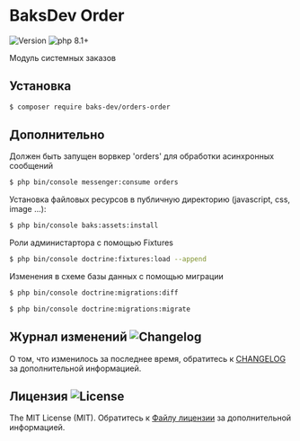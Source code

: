 # BaksDev Order

![Version](https://img.shields.io/badge/version-6.2.2-blue) ![php 8.1+](https://img.shields.io/badge/php-min%208.1-red.svg)

Модуль системных заказов

## Установка

``` bash
$ composer require baks-dev/orders-order
```

## Дополнительно

Должен быть запущен ворвкер 'orders' для обработки асинхронных сообщений 

``` bash
$ php bin/console messenger:consume orders
```

Установка файловых ресурсов в публичную директорию (javascript, css, image ...):

``` bash
$ php bin/console baks:assets:install
```

Роли администартора с помощью Fixtures

``` bash
$ php bin/console doctrine:fixtures:load --append
```

Изменения в схеме базы данных с помощью миграции

``` bash
$ php bin/console doctrine:migrations:diff

$ php bin/console doctrine:migrations:migrate
```

## Журнал изменений ![Changelog](https://img.shields.io/badge/changelog-yellow)

О том, что изменилось за последнее время, обратитесь к [CHANGELOG](CHANGELOG.md) за дополнительной информацией.

## Лицензия ![License](https://img.shields.io/badge/MIT-green)

The MIT License (MIT). Обратитесь к [Файлу лицензии](LICENSE.md) за дополнительной информацией.



